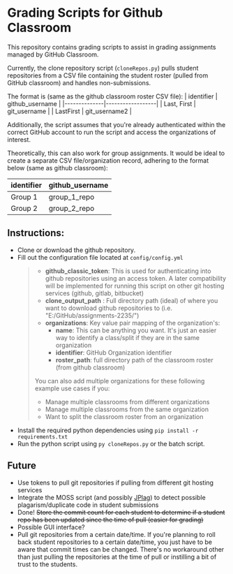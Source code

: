 # Grading Scripts for Github Classroom
This repository contains grading scripts to assist in grading assignments managed by GitHub Classroom. 

Currently, the clone repository script (`cloneRepos.py`) pulls student repositories from a CSV file containing the student roster (pulled from GitHub classroom) and handles non-submissions.

The format is (same as the github classroom roster CSV file):
| identifier   | github_username |
|--------------|------------------|
| Last, First  | git_username     |
| LastFirst    | git_username2    |


Additionally, the script assumes that you're already authenticated within the correct GitHub account to run the script and access the organizations of interest.

Theoretically, this can also work for group assignments. It would be ideal to create a separate CSV file/organization record, adhering to the format below (same as github classroom):

| identifier | github_username |
|------------|------------------|
| Group 1    | group_1_repo     |
| Group 2    | group_2_repo     |

## Instructions:
- Clone or download the github repository.
- Fill out the configuration file located at `config/config.yml`
    > - **github_classic_token**: This is used for authenticating into github repositories using an access token. A later compatibility will be implemented for running this script on other git hosting services (github, gitlab, bitbucket)
    > - **clone_output_path** : Full directory path (ideal) of where you want to download github repositories to (i.e. "E:/GitHub/assignments-2235/")
    > - **organizations**: Key value pair mapping of the organization's:
    >   - **name**: This can be anything you want. It's just an easier way to identify a class/split if they are in the same organization 
    >   - **identifier**: GitHub Organization identifier
    >   - **roster_path**: full directory path of the classroom roster (from github classroom)
    >
    > You can also add multiple organizations for these following example use cases if you:
    > - Manage multiple classrooms from different organizations
    > - Manage multiple classrooms from the same organization
    > - Want to split the classroom roster from an organization
- Install the required python dependencies using `pip install -r requirements.txt`
- Run the python script using `py cloneRepos.py` or the batch script.

## Future
- Use tokens to pull git repositories if pulling from different git hosting services
- Integrate the MOSS script (and possibly [JPlag](https://github.com/jplag/JPlag)) to detect possible plagarism/duplicate code in student submissions
- Done! ~~Store the commit count for each student to determine if a student repo has been updated since the time of pull (easier for grading)~~
- Possible GUI interface?
- Pull git repositories from a certain date/time. If you're planning to roll back student repositories to a certain date/time, you just have to be aware that commit times can be changed. There's no workaround other than just pulling the repositories at the time of pull or instilling a bit of trust to the students.

